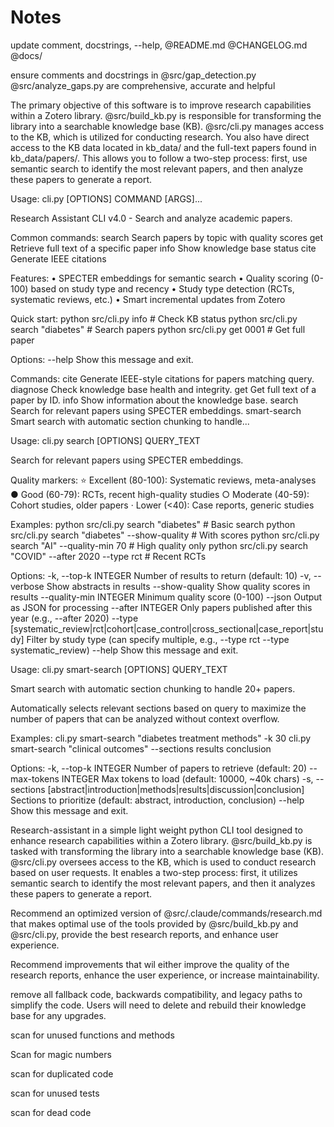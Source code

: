 # Notes

 update comment, docstrings, --help, @README.md @CHANGELOG.md @docs/

 ensure comments and docstrings in @src/gap_detection.py @src/analyze_gaps.py are comprehensive, accurate and helpful

The primary objective of this software is to improve research capabilities within a Zotero library. @src/build_kb.py is responsible for transforming the library into a searchable knowledge base (KB). @src/cli.py manages access to the KB, which is utilized for conducting research. You also have direct access to the KB data located in kb_data/ and the full-text papers found in kb_data/papers/. This allows you to follow a two-step process: first, use semantic search to identify the most relevant papers, and then analyze these papers to generate a report.

Usage: cli.py [OPTIONS] COMMAND [ARGS]...

  Research Assistant CLI v4.0 - Search and analyze academic papers.

  Common commands:
    search      Search papers by topic with quality scores
    get         Retrieve full text of a specific paper
    info        Show knowledge base status
    cite        Generate IEEE citations

  Features:
    • SPECTER embeddings for semantic search
    • Quality scoring (0-100) based on study type and recency
    • Study type detection (RCTs, systematic reviews, etc.)
    • Smart incremental updates from Zotero

  Quick start:
    python src/cli.py info                    # Check KB status
    python src/cli.py search "diabetes"       # Search papers
    python src/cli.py get 0001                # Get full paper

Options:
  --help  Show this message and exit.

Commands:
  cite          Generate IEEE-style citations for papers matching query.
  diagnose      Check knowledge base health and integrity.
  get           Get full text of a paper by ID.
  info          Show information about the knowledge base.
  search        Search for relevant papers using SPECTER embeddings.
  smart-search  Smart search with automatic section chunking to handle...

Usage: cli.py search [OPTIONS] QUERY_TEXT

  Search for relevant papers using SPECTER embeddings.

  Quality markers:
    ⭐ Excellent (80-100): Systematic reviews, meta-analyses
    ● Good (60-79): RCTs, recent high-quality studies
    ○ Moderate (40-59): Cohort studies, older papers
    · Lower (<40): Case reports, generic studies

  Examples:
    python src/cli.py search "diabetes"                    # Basic search
    python src/cli.py search "diabetes" --show-quality     # With scores
    python src/cli.py search "AI" --quality-min 70        # High quality only
    python src/cli.py search "COVID" --after 2020 --type rct  # Recent RCTs

Options:
  -k, --top-k INTEGER             Number of results to return (default: 10)
  -v, --verbose                   Show abstracts in results
  --show-quality                  Show quality scores in results
  --quality-min INTEGER           Minimum quality score (0-100)
  --json                          Output as JSON for processing
  --after INTEGER                 Only papers published after this year (e.g.,
                                  --after 2020)
  --type [systematic_review|rct|cohort|case_control|cross_sectional|case_report|study]
                                  Filter by study type (can specify multiple,
                                  e.g., --type rct --type systematic_review)
  --help                          Show this message and exit.

Usage: cli.py smart-search [OPTIONS] QUERY_TEXT

  Smart search with automatic section chunking to handle 20+ papers.

  Automatically selects relevant sections based on query to maximize the
  number of papers that can be analyzed without context overflow.

  Examples:     cli.py smart-search "diabetes treatment methods" -k 30
  cli.py smart-search "clinical outcomes" --sections results conclusion

Options:
  -k, --top-k INTEGER             Number of papers to retrieve (default: 20)
  --max-tokens INTEGER            Max tokens to load (default: 10000, ~40k
                                  chars)
  -s, --sections [abstract|introduction|methods|results|discussion|conclusion]
                                  Sections to prioritize (default: abstract,
                                  introduction, conclusion)
  --help                          Show this message and exit.

Research-assistant in a simple light weight python CLI tool designed to enhance research capabilities within a Zotero library. @src/build_kb.py is tasked with transforming the library into a searchable knowledge base (KB). @src/cli.py oversees access to the KB, which is used to conduct research based on user requests. It enables a two-step process: first, it utilizes semantic search to identify the most relevant papers, and then it analyzes these papers to generate a report.

Recommend an optimized version of @src/.claude/commands/research.md that makes optimal use of the tools provided by @src/build_kb.py and @src/cli.py, provide the best research reports, and enhance user experience.

 Recommend improvements that wil either improve the quality of the research reports, enhance the user experience, or increase maintainability.

remove all fallback code, backwards compatibility, and legacy paths to simplify the code. Users will need to delete and rebuild their knowledge base for any upgrades.

scan for unused functions and methods

Scan for magic numbers

scan for duplicated code

scan for unused tests

scan for dead code
